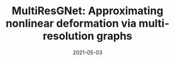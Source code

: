 ---
title: "MultiResGNet: Approximating nonlinear deformation via multi-resolution graphs"
collection: publications
permalink: /publication/2021-multi-resg
date: 2021-05-03
venue: 'Computer Graphics Forum'
# paperurl: '/files/pdf/research/Turning the Lights on.pdf'
link: 'https://diglib.eg.org/handle/10.1111/cgf142653'
citation: '<a href="https://li-tianxing.github.io/">Tianxing Li</a>, <b>Rui Shi</b>, <a href="https://graphics.c.u-tokyo.ac.jp/hp/kanai/">Takashi Kanai</a>. <i>Computer Graphics Forum (Special Issue of Eurographics 2021)</i>, 2021, 40 (2): 537-548.'
---